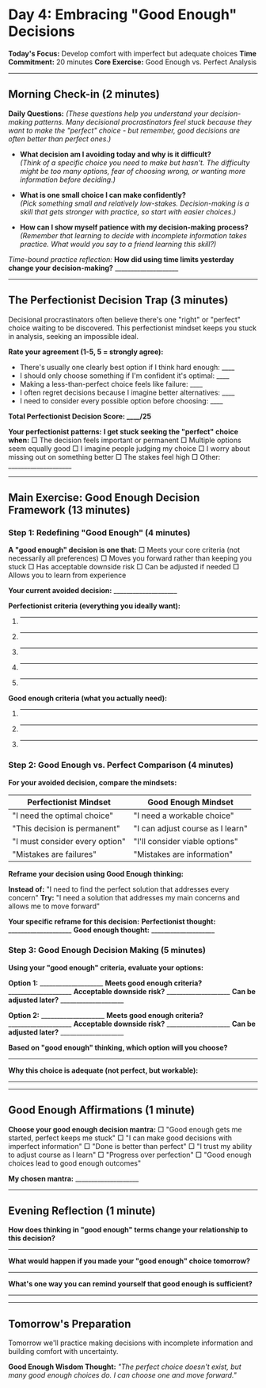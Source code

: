 # Day 4: Embracing "Good Enough" Decisions

**Today's Focus:** Develop comfort with imperfect but adequate choices
**Time Commitment:** 20 minutes
**Core Exercise:** Good Enough vs. Perfect Analysis

---

## Morning Check-in (2 minutes)

**Daily Questions:** *(These questions help you understand your decision-making patterns. Many decisional procrastinators feel stuck because they want to make the "perfect" choice - but remember, good decisions are often better than perfect ones.)*

- **What decision am I avoiding today and why is it difficult?**  
  *(Think of a specific choice you need to make but hasn't. The difficulty might be too many options, fear of choosing wrong, or wanting more information before deciding.)*

- **What is one small choice I can make confidently?**  
  *(Pick something small and relatively low-stakes. Decision-making is a skill that gets stronger with practice, so start with easier choices.)*

- **How can I show myself patience with my decision-making process?**  
  *(Remember that learning to decide with incomplete information takes practice. What would you say to a friend learning this skill?)*

*Time-bound practice reflection:*
**How did using time limits yesterday change your decision-making?** ____________________

---

## The Perfectionist Decision Trap (3 minutes)

Decisional procrastinators often believe there's one "right" or "perfect" choice waiting to be discovered. This perfectionist mindset keeps you stuck in analysis, seeking an impossible ideal.

**Rate your agreement (1-5, 5 = strongly agree):**
- There's usually one clearly best option if I think hard enough: ____
- I should only choose something if I'm confident it's optimal: ____
- Making a less-than-perfect choice feels like failure: ____
- I often regret decisions because I imagine better alternatives: ____
- I need to consider every possible option before choosing: ____

**Total Perfectionist Decision Score: ____/25**

**Your perfectionist patterns:**
**I get stuck seeking the "perfect" choice when:**
□ The decision feels important or permanent
□ Multiple options seem equally good
□ I imagine people judging my choice
□ I worry about missing out on something better
□ The stakes feel high
□ Other: ____________________

---

## Main Exercise: Good Enough Decision Framework (13 minutes)

### Step 1: Redefining "Good Enough" (4 minutes)

**A "good enough" decision is one that:**
□ Meets your core criteria (not necessarily all preferences)
□ Moves you forward rather than keeping you stuck
□ Has acceptable downside risk
□ Can be adjusted if needed
□ Allows you to learn from experience

**Your current avoided decision:** ____________________

**Perfectionist criteria (everything you ideally want):**
1. ____________________
2. ____________________
3. ____________________
4. ____________________
5. ____________________

**Good enough criteria (what you actually need):**
1. ____________________
2. ____________________
3. ____________________

### Step 2: Good Enough vs. Perfect Comparison (4 minutes)

**For your avoided decision, compare the mindsets:**

| Perfectionist Mindset | Good Enough Mindset |
|----------------------|---------------------|
| "I need the optimal choice" | "I need a workable choice" |
| "This decision is permanent" | "I can adjust course as I learn" |
| "I must consider every option" | "I'll consider viable options" |
| "Mistakes are failures" | "Mistakes are information" |

**Reframe your decision using Good Enough thinking:**

**Instead of:** "I need to find the perfect solution that addresses every concern"
**Try:** "I need a solution that addresses my main concerns and allows me to move forward"

**Your specific reframe for this decision:**
**Perfectionist thought:** ____________________
**Good enough thought:** ____________________

### Step 3: Good Enough Decision Making (5 minutes)

**Using your "good enough" criteria, evaluate your options:**

**Option 1:** ____________________
**Meets good enough criteria?** ____________________
**Acceptable downside risk?** ____________________
**Can be adjusted later?** ____________________

**Option 2:** ____________________
**Meets good enough criteria?** ____________________
**Acceptable downside risk?** ____________________
**Can be adjusted later?** ____________________

**Based on "good enough" thinking, which option will you choose?**
____________________

**Why this choice is adequate (not perfect, but workable):**
____________________

---

## Good Enough Affirmations (1 minute)

**Choose your good enough decision mantra:**
□ "Good enough gets me started, perfect keeps me stuck"
□ "I can make good decisions with imperfect information"
□ "Done is better than perfect"
□ "I trust my ability to adjust course as I learn"
□ "Progress over perfection"
□ "Good enough choices lead to good enough outcomes"

**My chosen mantra:** ____________________

---

## Evening Reflection (1 minute)

**How does thinking in "good enough" terms change your relationship to this decision?**
____________________

**What would happen if you made your "good enough" choice tomorrow?**
____________________

**What's one way you can remind yourself that good enough is sufficient?**
____________________

---

## Tomorrow's Preparation
Tomorrow we'll practice making decisions with incomplete information and building comfort with uncertainty.

**Good Enough Wisdom Thought:**
*"The perfect choice doesn't exist, but many good enough choices do. I can choose one and move forward."*